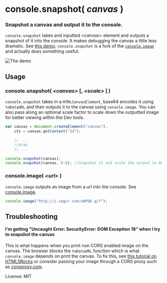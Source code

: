# console.snapshot( _canvas_ )
### Snapshot a canvas and output it to the console.

`console.snapshot` takes and inputted _&lt;canvas&gt;_ element and outputs a snapshot of it into the console. It makes debugging the canvas a little less dramatic. See [this demo](http://dunxrion.github.io/console.snapshot). `console.snapshot` is a fork of the [`console.image`](http://github.com/dunxrion/console.image) and actually does something useful.

![The demo](http://i.imgur.com/IYLD8pz.png)

## Usage
### console.snapshot( _&lt;canvas&gt;_ [, _&lt;scale&gt;_ ] )
`console.snapshot` takes in a `HTMLCanvasElement`, base64 encodes it using `toDataURL` and then outputs it to the canvas using `console.image`. You can also pass along an optional scale factor to scale down the outputted image for better viewing within the Dev tools.

```js
var canvas = document.createElement("canvas"),
	ctx = canvas.getContext("2d");

	// ...
	//draw
	// ...

console.snapshot(canvas);
console.snapshot(canvas, 0.8); //Snapshot it and scale the output to 80% of the original size
```

### console.image( _&lt;url&gt;_ )
`console.image` outputs an image from a url into the console. See [console.image](http://github.com/dunxrion/console.image).

```js
console.image("http://i.imgur.com/wWPQK.gif");
```

## Troubleshooting
#### I'm getting "Uncaught Error: SecurityError: DOM Exception 18" when I try to snapshot the canvas
This is what happens when you print non CORS enabled image on the canvas. The browser blocks the `toDataURL` function which is what `console.image` depends on print the canvas. To fix this, see [this tutorial on HTML5Rocks](http://www.html5rocks.com/en/tutorials/cors/) or consider passing your image through a CORS proxy such as [corsproxy.com](http://corsproxy.com).

License: MIT